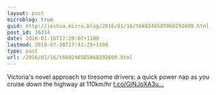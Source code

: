 ```yaml
---
layout: post
microblog: true
guid: http://joshua.micro.blog/2016/01/16/t688246585860292608.html
post_id: 36314
date: 2016-01-16T17:29:07+1100
lastmod: 2019-07-30T17:41:25+1100
type: post
url: /2016/01/16/t688246585860292608.html
---
```

Victoria's novel approach to tiresome drivers: a quick power nap as you cruise down the highway at 110km/hr [t.co/GjNJoXA3u...](https://t.co/GjNJoXA3u1)
